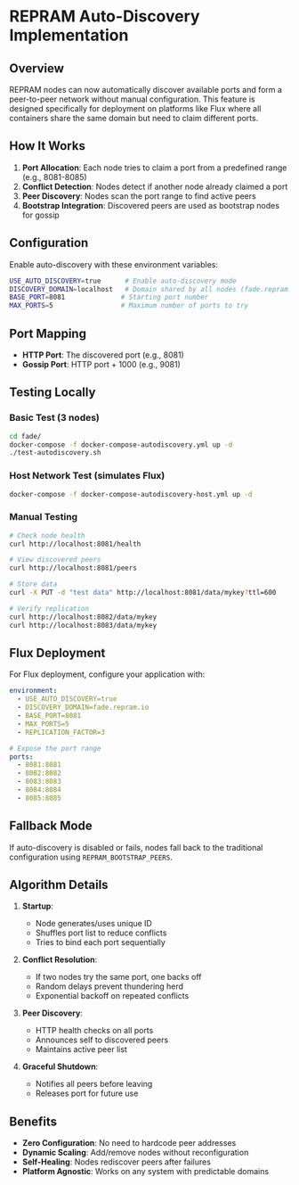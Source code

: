 # REPRAM Auto-Discovery Implementation

## Overview

REPRAM nodes can now automatically discover available ports and form a peer-to-peer network without manual configuration. This feature is designed specifically for deployment on platforms like Flux where all containers share the same domain but need to claim different ports.

## How It Works

1. **Port Allocation**: Each node tries to claim a port from a predefined range (e.g., 8081-8085)
2. **Conflict Detection**: Nodes detect if another node already claimed a port
3. **Peer Discovery**: Nodes scan the port range to find active peers
4. **Bootstrap Integration**: Discovered peers are used as bootstrap nodes for gossip

## Configuration

Enable auto-discovery with these environment variables:

```bash
USE_AUTO_DISCOVERY=true      # Enable auto-discovery mode
DISCOVERY_DOMAIN=localhost   # Domain shared by all nodes (fade.repram.io in Flux)
BASE_PORT=8081              # Starting port number
MAX_PORTS=5                 # Maximum number of ports to try
```

## Port Mapping

- **HTTP Port**: The discovered port (e.g., 8081)
- **Gossip Port**: HTTP port + 1000 (e.g., 9081)

## Testing Locally

### Basic Test (3 nodes)
```bash
cd fade/
docker-compose -f docker-compose-autodiscovery.yml up -d
./test-autodiscovery.sh
```

### Host Network Test (simulates Flux)
```bash
docker-compose -f docker-compose-autodiscovery-host.yml up -d
```

### Manual Testing
```bash
# Check node health
curl http://localhost:8081/health

# View discovered peers
curl http://localhost:8081/peers

# Store data
curl -X PUT -d "test data" http://localhost:8081/data/mykey?ttl=600

# Verify replication
curl http://localhost:8082/data/mykey
curl http://localhost:8083/data/mykey
```

## Flux Deployment

For Flux deployment, configure your application with:

```yaml
environment:
  - USE_AUTO_DISCOVERY=true
  - DISCOVERY_DOMAIN=fade.repram.io
  - BASE_PORT=8081
  - MAX_PORTS=5
  - REPLICATION_FACTOR=3

# Expose the port range
ports:
  - 8081:8081
  - 8082:8082
  - 8083:8083
  - 8084:8084
  - 8085:8085
```

## Fallback Mode

If auto-discovery is disabled or fails, nodes fall back to the traditional configuration using `REPRAM_BOOTSTRAP_PEERS`.

## Algorithm Details

1. **Startup**:
   - Node generates/uses unique ID
   - Shuffles port list to reduce conflicts
   - Tries to bind each port sequentially

2. **Conflict Resolution**:
   - If two nodes try the same port, one backs off
   - Random delays prevent thundering herd
   - Exponential backoff on repeated conflicts

3. **Peer Discovery**:
   - HTTP health checks on all ports
   - Announces self to discovered peers
   - Maintains active peer list

4. **Graceful Shutdown**:
   - Notifies all peers before leaving
   - Releases port for future use

## Benefits

- **Zero Configuration**: No need to hardcode peer addresses
- **Dynamic Scaling**: Add/remove nodes without reconfiguration  
- **Self-Healing**: Nodes rediscover peers after failures
- **Platform Agnostic**: Works on any system with predictable domains
